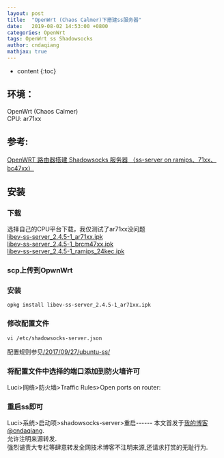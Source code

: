 ```yaml
---
layout: post
title:  "OpenWrt (Chaos Calmer)下搭建ss服务器"
date:   2019-08-02 14:53:00 +0800
categories: OpenWrt
tags: OpenWrt ss Shadowsocks 
author: cndaqiang
mathjax: true
---
```

* content
{:toc}






## 环境：
OpenWrt (Chaos Calmer)<br>
CPU: ar71xx
## 参考:
[OpenWRT 路由器搭建 Shadowsocks 服务器 （ss-server on ramips、71xx、bc47xx）](https://ntgeralt.blogspot.com/2015/12/openwrtshadowsocks.html)

## 安装

### 下载
选择自己的CPU平台下载，我仅测试了ar71xx没问题<br>
[libev-ss-server_2.4.5-1_ar71xx.ipk](/web/file/2019/libev-ss-server_2.4.5-1_ar71xx.ipk)<br>
[libev-ss-server_2.4.5-1_brcm47xx.ipk](/web/file/2019/libev-ss-server_2.4.5-1_brcm47xx.ipk)<br>
[libev-ss-server_2.4.5-1_ramips_24kec.ipk](/web/file/2019/libev-ss-server_2.4.5-1_ramips_24kec.ipk)<br>

### scp上传到OpwnWrt

### 安装
```
opkg install libev-ss-server_2.4.5-1_ar71xx.ipk
```

### 修改配置文件
```
vi /etc/shadowsocks-server.json
```
配置规则参见[/2017/09/27/ubuntu-ss/](https://cndaqiang.github.io/2017/09/27/ubuntu-ss/)
### 将配置文件中选择的端口添加到防火墙许可
Luci>网络>防火墙>Traffic Rules>Open ports on router:

### 重启ss即可
Luci>系统>启动项>shadowsocks-server>重启------
本文首发于[我的博客@cndaqiang](https://cndaqiang.github.io/).<br>
允许注明来源转发.<br>
强烈谴责大专栏等肆意转发全网技术博客不注明来源,还请求打赏的无耻行为.
